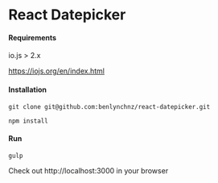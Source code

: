 # React Datepicker

#### Requirements

io.js > 2.x

https://iojs.org/en/index.html

#### Installation

`git clone git@github.com:benlynchnz/react-datepicker.git`

`npm install`

#### Run

`gulp`

Check out http://localhost:3000 in your browser
